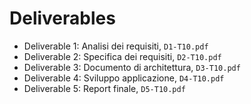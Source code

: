 # Deliverables

- Deliverable 1: Analisi dei requisiti, `D1-T10.pdf`
- Deliverable 2: Specifica dei requisiti, `D2-T10.pdf`
- Deliverable 3: Documento di architettura, `D3-T10.pdf`
- Deliverable 4: Sviluppo applicazione, `D4-T10.pdf`
- Deliverable 5: Report finale, `D5-T10.pdf`
